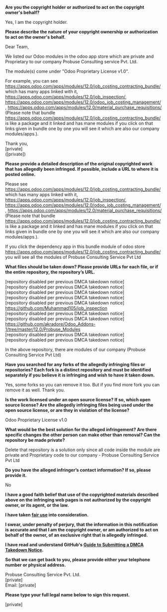 **Are you the copyright holder or authorized to act on the copyright owner's behalf?**

Yes, I am the copyright holder.

**Please describe the nature of your copyright ownership or authorization to act on the owner's behalf.**

Dear Team,

We listed our Odoo modules in the odoo app store which are private and Proprietary to our company Probuse Consulting service Pvt. Ltd.

The module(s) come under "Odoo Proprietary License v1.0".

For example, you can see https://apps.odoo.com/apps/modules/12.0/job_costing_contracting_bundle/ which has many apps linked with it, https://apps.odoo.com/apps/modules/12.0/job_inspection/, https://apps.odoo.com/apps/modules/12.0/odoo_job_costing_management/, https://apps.odoo.com/apps/modules/12.0/material_purchase_requisitions/ (Please note that bundle https://apps.odoo.com/apps/modules/12.0/job_costing_contracting_bundle/ is like a package and it linked and has mane modules if you click on that links given in bundle one by one you will see it which are also our company modules/apps.).

Thank you,  
[private]  
([private])

**Please provide a detailed description of the original copyrighted work that has allegedly been infringed. If possible, include a URL to where it is posted online.**

Please see https://apps.odoo.com/apps/modules/12.0/job_costing_contracting_bundle/ which has many apps linked with it, https://apps.odoo.com/apps/modules/12.0/job_inspection/, https://apps.odoo.com/apps/modules/12.0/odoo_job_costing_management/, https://apps.odoo.com/apps/modules/12.0/material_purchase_requisitions/ (Please note that bundle https://apps.odoo.com/apps/modules/12.0/job_costing_contracting_bundle/ is like a package and it linked and has mane modules if you click on that links given in bundle one by one you will see it which are also our company modules/apps.).

If you click the dependency app in this bundle module of odoo store https://apps.odoo.com/apps/modules/12.0/job_costing_contracting_bundle/ you will see all the modules of Probuse Consulting Service Pvt Ltd

**What files should be taken down? Please provide URLs for each file, or if the entire repository, the repository’s URL.**

[repository disabled per previous DMCA takedown notice]  
[repository disabled per previous DMCA takedown notice]  
[repository disabled per previous DMCA takedown notice]  
[repository disabled per previous DMCA takedown notice]  
[repository disabled per previous DMCA takedown notice]  
https://github.com/Muhammad105/job_inspection  
[repository disabled per previous DMCA takedown notice]  
[repository disabled per previous DMCA takedown notice]  
https://github.com/akradore/Odoo_Addons-1/tree/master/12.0/Probuse_Modules  
[repository disabled per previous DMCA takedown notice]  
[repository disabled per previous DMCA takedown notice]  

In the above repository, there are modules of our company (Probuse Consulting Service Pvt Ltd)

**Have you searched for any forks of the allegedly infringing files or repositories? Each fork is a distinct repository and must be identified separately if you believe it is infringing and wish to have it taken down.**

Yes, some forks so you can remove it too. But if you find more fork you can remove it as well. Thank you.

**Is the work licensed under an open source license? If so, which open source license? Are the allegedly infringing files being used under the open source license, or are they in violation of the license?**

Odoo Proprietary License v1.0

**What would be the best solution for the alleged infringement? Are there specific changes the other person can make other than removal? Can the repository be made private?**

Delete that repository is a solution only since all code inside the module are private and Proprietary code to our company - Probuse Consulting Service Pvt Ltd

**Do you have the alleged infringer’s contact information? If so, please provide it.**

No

**I have a good faith belief that use of the copyrighted materials described above on the infringing web pages is not authorized by the copyright owner, or its agent, or the law.**

**I have taken <a href="https://www.lumendatabase.org/topics/22">fair use</a> into consideration.**

**I swear, under penalty of perjury, that the information in this notification is accurate and that I am the copyright owner, or am authorized to act on behalf of the owner, of an exclusive right that is allegedly infringed.**

**I have read and understand GitHub's <a href="https://docs.github.com/articles/guide-to-submitting-a-dmca-takedown-notice/">Guide to Submitting a DMCA Takedown Notice</a>.**

**So that we can get back to you, please provide either your telephone number or physical address.**

Probuse Consulting Service Pvt. Ltd.  
[private]  
Email: [private]

**Please type your full legal name below to sign this request.**

[private]
